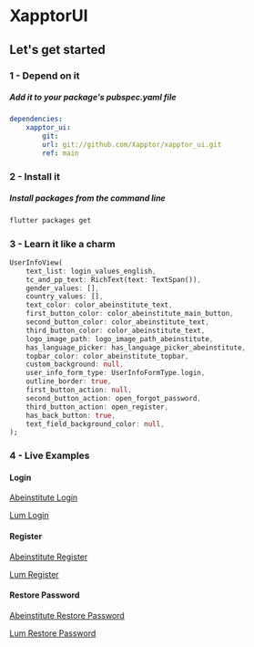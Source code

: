 # XapptorUI

## Let's get started

### 1 - Depend on it

##### Add it to your package's pubspec.yaml file

```yml
dependencies:
    xapptor_ui: 
        git: 
        url: git://github.com/Xapptor/xapptor_ui.git 
        ref: main
```

### 2 - Install it

##### Install packages from the command line
```sh
flutter packages get
```

### 3 - Learn it like a charm

```dart
UserInfoView(
    text_list: login_values_english,
    tc_and_pp_text: RichText(text: TextSpan()),
    gender_values: [],
    country_values: [],
    text_color: color_abeinstitute_text,
    first_button_color: color_abeinstitute_main_button,
    second_button_color: color_abeinstitute_text,
    third_button_color: color_abeinstitute_text,
    logo_image_path: logo_image_path_abeinstitute,
    has_language_picker: has_language_picker_abeinstitute,
    topbar_color: color_abeinstitute_topbar,
    custom_background: null,
    user_info_form_type: UserInfoFormType.login,
    outline_border: true,
    first_button_action: null,
    second_button_action: open_forgot_password,
    third_button_action: open_register,
    has_back_button: true,
    text_field_background_color: null,
);
```

### 4 - Live Examples

#### Login

[Abeinstitute Login](https://www.abeinstitute.com/#/login)

[Lum Login](https://app.franquiciaslum.com/#/login)

#### Register

[Abeinstitute Register](https://www.abeinstitute.com/#/register)

[Lum Register](https://app.franquiciaslum.com/#/register)

#### Restore Password

[Abeinstitute Restore Password](https://www.abeinstitute.com/#/forgot_password)

[Lum Restore Password](https://app.franquiciaslum.com/#/forgot_password)